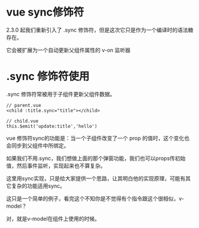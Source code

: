 
# vue sync修饰符

2.3.0 起我们重新引入了 .sync 修饰符，但是这次它只是作为一个编译时的语法糖存在。

它会被扩展为一个自动更新父组件属性的 v-on 监听器

# .sync 修饰符使用

.sync 修饰符常被用于子组件更新父组件数据。

```
// parent.vue
<child :title.sync="title"></child>

// child.vue
this.$emit('update:title','hello')
```

vue 修饰符sync的功能是：当一个子组件改变了一个 prop 的值时，这个变化也会同步到父组件中所绑定。

如果我们不用.sync，我们想做上面的那个弹窗功能，我们也可以props传初始值，然后事件监听，实现起来也不算复杂。

这里用sync实现，只是给大家提供一个思路，让其明白他的实现原理，可能有其它复杂的功能适用sync。


这只是一个简单的例子，看完这个不知你是不觉得有个指令跟这个很相似，v-model？

对，就是v-model在组件上使用的时候。